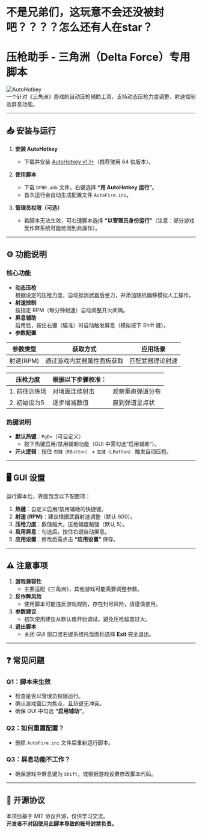 # 不是兄弟们，这玩意不会还没被封吧？？？？怎么还有人在star？

# 压枪助手 - 三角洲（Delta Force）专用脚本

![AutoHotkey](https://img.shields.io/badge/AutoHotkey-v1.1+-green)  
一个针对《三角洲》游戏的自动压枪辅助工具，支持动态压枪力度调整、射速控制及屏息功能。

---

## 📥 安装与运行
1. **安装 AutoHotkey**  
   - 下载并安装 [AutoHotkey v1.1+](https://www.autohotkey.com/)（推荐使用 64 位版本）。

2. **使用脚本**  
   - 下载 `DFNR.ahk` 文件，右键选择 **“用 AutoHotkey 运行”**。
   - 首次运行会自动生成配置文件 `AutoFire.ini`。

3. **管理员权限（可选）**  
   - 若脚本无法生效，可右键脚本选择 **“以管理员身份运行”**（注意：部分游戏反作弊系统可能检测到此操作）。

---

## ⚙️ 功能说明
### 核心功能
- **动态压枪**  
  根据设定的压枪力度，自动抵消武器后坐力，并添加随机偏移模拟人工操作。
- **射速控制**  
  按指定 RPM（每分钟射速）自动调整开火间隔。
- **屏息辅助**  
  启用后，按住右键（瞄准）时自动触发屏息（模拟按下 Shift 键）。
- **参数配置**
  
| 参数类型       | 获取方式                 | 应用场景         |
|----------------|--------------------------|------------------|
| 射速(RPM)      | 通过游戏内武器属性面板获取 | 匹配武器理论射速 |

| 压枪力度       | 根据以下步骤校准：        |                  |
|----------------|--------------------------|------------------|
| 1. 前往训练场 | 对墙面连续射击            | 观察垂直弹道分布 |
| 2. 初始设为5   | 逐步增减数值              | 直到弹道呈点状   |


### 热键说明
- **默认热键**：`PgDn`（可自定义）  
  - 按下热键启用/禁用辅助功能（GUI 中需勾选“启用辅助”）。
- **开火逻辑**：按住 `右键（RButton）` + `左键（LButton）` 触发自动压枪。

---

## 🖥️ GUI 设置
运行脚本后，界面包含以下配置项：
1. **热键**：自定义启用/禁用辅助的快捷键。
2. **射速 (RPM)**：建议根据武器射速调整（默认 600）。
3. **压枪力度**：数值越大，压枪幅度越强（默认 5）。
4. **启用屏息**：勾选后，按住右键自动屏息。
5. **应用设置**：修改后需点击 **“应用设置”** 保存。

---

## ⚠️ 注意事项
1. **游戏兼容性**  
   - 主要适配《三角洲》，其他游戏可能需要调整参数。
2. **反作弊风险**  
   - 使用脚本可能违反游戏规则，存在封号风险，请谨慎使用。
3. **参数建议**  
   - 初次使用建议从默认值开始调试，避免压枪幅度过大。
4. **退出脚本**  
   - 关闭 GUI 窗口或右键系统托盘图标选择 **Exit** 完全退出。

---

## ❓ 常见问题
### Q1：脚本未生效
- 检查是否以管理员权限运行。
- 确认游戏窗口为焦点，且热键无冲突。
- 确保 GUI 中勾选 **“启用辅助”**。

### Q2：如何重置配置？
- 删除 `AutoFire.ini` 文件后重新运行脚本。

### Q3：屏息功能不工作？
- 确保游戏中屏息键为 `Shift`，或根据游戏设置修改脚本代码。

---

## 📜 开源协议
本项目基于 MIT 协议开源，仅供学习交流。  
**开发者不对因使用此脚本导致的账号封禁负责。**
